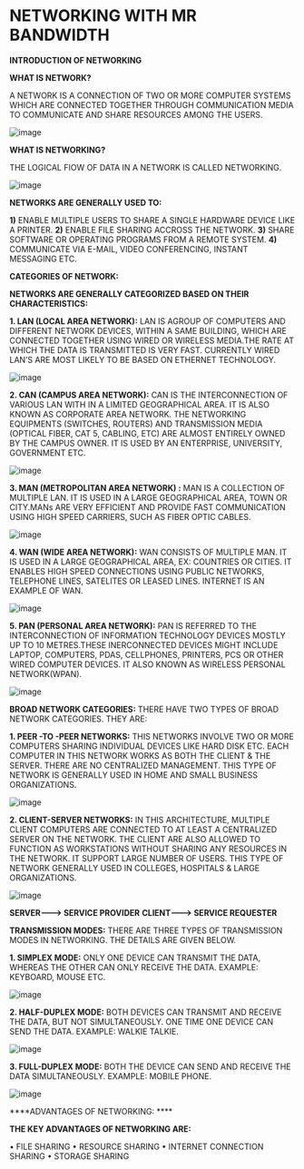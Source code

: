 #                                                      **NETWORKING WITH MR BANDWIDTH**

**INTRODUCTION OF NETWORKING**

**WHAT IS NETWORK?**

A NETWORK IS A CONNECTION OF TWO OR MORE COMPUTER SYSTEMS WHICH ARE CONNECTED TOGETHER THROUGH COMMUNICATION MEDIA TO COMMUNICATE AND SHARE RESOURCES AMONG THE USERS.

![image](https://github.com/Mr-bandwidthh/-INTRODUCTION-OF-NETWORKING/assets/112309282/a67ca3f4-2c67-4142-93c8-1b0df72c1d01)


**WHAT IS NETWORKING?**

THE LOGICAL FIOW OF DATA IN A NETWORK IS CALLED NETWORKING.

![image](https://github.com/Mr-bandwidthh/-INTRODUCTION-OF-NETWORKING/assets/112309282/bd1c358e-aaed-43a8-bd7c-fc345cc4f56c)


**NETWORKS ARE GENERALLY USED TO:**

**1)** ENABLE MULTIPLE USERS TO SHARE A SINGLE HARDWARE DEVICE LIKE A PRINTER.
**2)** ENABLE FILE SHARING ACCROSS THE NETWORK.
**3)** SHARE SOFTWARE OR OPERATING PROGRAMS FROM A REMOTE SYSTEM.
**4)** COMMUNICATE VIA E-MAIL, VIDEO CONFERENCING, INSTANT MESSAGING ETC.



**CATEGORIES OF NETWORK:**

**NETWORKS ARE GENERALLY CATEGORIZED BASED ON THEIR CHARACTERISTICS:**

**1.	LAN (LOCAL AREA NETWORK):** LAN IS AGROUP OF COMPUTERS AND DIFFERENT NETWORK DEVICES, WITHIN A SAME BUILDING, WHICH ARE CONNECTED TOGETHER USING WIRED OR WIRELESS MEDIA.THE RATE AT WHICH THE DATA IS TRANSMITTED IS VERY FAST. CURRENTLY WIRED LAN’S ARE MOST LIKELY TO BE BASED ON ETHERNET TECHNOLOGY.

![image](https://github.com/Mr-bandwidthh/-INTRODUCTION-OF-NETWORKING/assets/112309282/e036e8c2-0adb-4905-901f-3036c185256b)
                                  

**2.	CAN (CAMPUS AREA NETWORK):** CAN IS THE INTERCONNECTION OF VARIOUS LAN WITH IN A LIMITED GEOGRAPHICAL AREA. IT IS ALSO KNOWN AS CORPORATE AREA NETWORK. THE NETWORKING EQUIPMENTS (SWITCHES, ROUTERS) AND TRANSMISSION MEDIA (OPTICAL FIBER, CAT 5, CABLING, ETC) ARE ALMOST ENTIRELY OWNED BY THE CAMPUS OWNER. IT IS USED BY AN ENTERPRISE, UNIVERSITY, GOVERNMENT ETC.
 

![image](https://github.com/Mr-bandwidthh/-INTRODUCTION-OF-NETWORKING/assets/112309282/b6ff084b-186c-4b9d-82ae-22a845667f41)



**3.	MAN (METROPOLITAN AREA NETWORK) :** MAN IS A COLLECTION OF MULTIPLE LAN. IT IS USED IN A LARGE GEOGRAPHICAL AREA, TOWN OR CITY.MANs ARE VERY EFFICIENT AND PROVIDE FAST COMMUNICATION USING HIGH SPEED CARRIERS, SUCH AS FIBER OPTIC CABLES.


 ![image](https://github.com/Mr-bandwidthh/-INTRODUCTION-OF-NETWORKING/assets/112309282/80aacdde-a48a-4050-84fd-be8f3c7213d4)



**4.	WAN (WIDE AREA NETWORK):** WAN CONSISTS OF MULTIPLE MAN. IT IS USED IN A LARGE GEOGRAPHICAL AREA, EX: COUNTRIES OR CITIES. IT ENABLES HIGH SPEED CONNECTIONS USING PUBLIC NETWORKS, TELEPHONE LINES, SATELITES OR LEASED LINES. INTERNET IS AN EXAMPLE OF WAN.


 ![image](https://github.com/Mr-bandwidthh/-INTRODUCTION-OF-NETWORKING/assets/112309282/7ecb5f30-ae37-4419-9e03-d0d5f79da9f5)



**5.	PAN (PERSONAL AREA NETWORK):** PAN IS REFERRED TO THE INTERCONNECTION OF INFORMATION TECHNOLOGY DEVICES MOSTLY UP TO 10 METRES.THESE INERCONNECTED DEVICES MIGHT INCLUDE LAPTOP, COMPUTERS, PDAS, CELLPHONES, PRINTERS, PCS OR OTHER WIRED COMPUTER DEVICES.  IT ALSO KNOWN AS WIRELESS PERSONAL NETWORK(WPAN).


![image](https://github.com/Mr-bandwidthh/-INTRODUCTION-OF-NETWORKING/assets/112309282/8e2d6e2e-5131-477b-a895-b18754a7760d)

 

**BROAD NETWORK CATEGORIES:**
THERE HAVE TWO TYPES OF BROAD NETWORK CATEGORIES. 
THEY ARE:

**1.	PEER -TO -PEER NETWORKS:** THIS NETWORKS INVOLVE TWO OR MORE COMPUTERS SHARING INDIVIDUAL DEVICES LIKE HARD DISK ETC. EACH COMPUTER IN THIS NETWORK WORKS AS BOTH THE CLIENT & THE SERVER. THERE ARE NO CENTRALIZED MANAGEMENT. THIS TYPE OF NETWORK IS GENERALLY USED IN HOME AND SMALL BUSINESS ORGANIZATIONS.


![image](https://github.com/Mr-bandwidthh/-INTRODUCTION-OF-NETWORKING/assets/112309282/aa822293-d835-4e09-9e11-b5817d7c89aa)

   
             
**2.	CLIENT-SERVER NETWORKS:** IN THIS ARCHITECTURE, MULTIPLE CLIENT COMPUTERS ARE CONNECTED TO AT LEAST A CENTRALIZED SERVER ON THE NETWORK. THE CLIENT ARE ALSO ALLOWED TO FUNCTION AS WORKSTATIONS WITHOUT SHARING ANY RESOURCES IN THE NETWORK. IT SUPPORT LARGE NUMBER OF USERS. THIS TYPE OF NETWORK GENERALLY USED IN COLLEGES, HOSPITALS & LARGE ORGANIZATIONS.
 

![image](https://github.com/Mr-bandwidthh/-INTRODUCTION-OF-NETWORKING/assets/112309282/3e78b95d-c0d9-4f17-9be5-777c63decae8)


    
**SERVER---> SERVICE PROVIDER**
**CLIENT---> SERVICE REQUESTER**

**TRANSMISSION MODES:** THERE ARE THREE TYPES OF TRANSMISSION MODES IN NETWORKING. THE DETAILS ARE GIVEN BELOW.

   **1.	SIMPLEX MODE:** ONLY ONE DEVICE CAN TRANSMIT THE DATA, WHEREAS THE OTHER CAN ONLY RECEIVE THE DATA. 
EXAMPLE: KEYBOARD, MOUSE ETC.


![image](https://github.com/Mr-bandwidthh/-INTRODUCTION-OF-NETWORKING/assets/112309282/af141c66-0573-450a-aefe-5c8d9d13e23e)

   

**2.	HALF-DUPLEX MODE:** BOTH DEVICES CAN TRANSMIT AND RECEIVE THE DATA, BUT NOT SIMULTANEOUSLY. ONE TIME ONE DEVICE CAN SEND THE DATA.
EXAMPLE: WALKIE TALKIE.


 ![image](https://github.com/Mr-bandwidthh/-INTRODUCTION-OF-NETWORKING/assets/112309282/c5e095c1-6d18-465c-9b66-efca25893b37)



**3.	FULL-DUPLEX MODE:** BOTH THE DEVICE CAN SEND AND RECEIVE THE DATA SIMULTANEOUSLY.
EXAMPLE: MOBILE PHONE.


![image](https://github.com/Mr-bandwidthh/-INTRODUCTION-OF-NETWORKING/assets/112309282/37c5a79c-2858-41b1-a520-ca7e2137dc7b)


        
****ADVANTAGES OF NETWORKING: ****

**THE KEY ADVANTAGES OF NETWORKING ARE:**

•	FILE SHARING
•	RESOURCE SHARING
•	INTERNET CONNECTION SHARING
•	STORAGE SHARING
